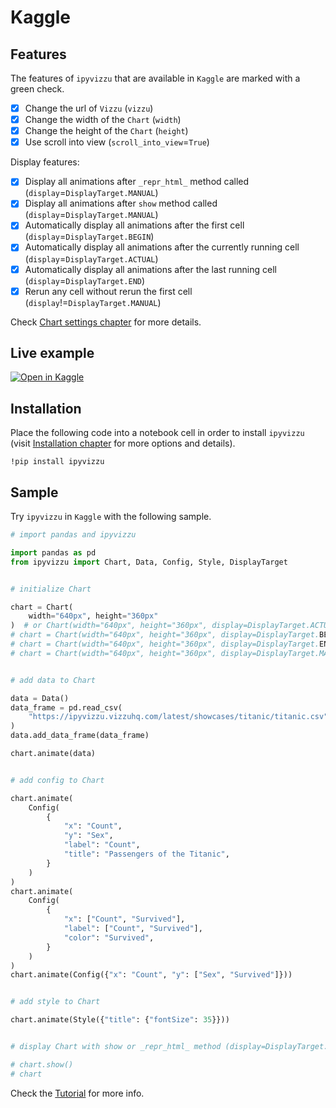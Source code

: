 # Kaggle

## Features

The features of `ipyvizzu` that are available in `Kaggle` are marked with a
green check.

- [x]  Change the url of `Vizzu` (`vizzu`)
- [x]  Change the width of the `Chart` (`width`)
- [x]  Change the height of the `Chart` (`height`)
- [x]  Use scroll into view (`scroll_into_view`=`True`)

Display features:

- [x]  Display all animations after `_repr_html_` method called
  (`display`=`DisplayTarget.MANUAL`)
- [x]  Display all animations after `show` method called
  (`display`=`DisplayTarget.MANUAL`)
- [x]  Automatically display all animations after the first cell
  (`display`=`DisplayTarget.BEGIN`)
- [x]  Automatically display all animations after the currently running cell
  (`display`=`DisplayTarget.ACTUAL`)
- [x]  Automatically display all animations after the last running cell
  (`display`=`DisplayTarget.END`)
- [x]  Rerun any cell without rerun the first cell
  (`display`!=`DisplayTarget.MANUAL`)

Check [Chart settings chapter](../../tutorial/chart_settings.md) for more
details.

## Live example

[![Open in Kaggle](https://kaggle.com/static/images/open-in-kaggle.svg)](https://www.kaggle.com/dvidandrsvgh/ipyvizzu-demo)

## Installation

Place the following code into a notebook cell in order to install `ipyvizzu`
(visit [Installation chapter](../../installation.md) for more options and
details).

```
!pip install ipyvizzu
```

## Sample

Try `ipyvizzu` in `Kaggle` with the following sample.

```python
# import pandas and ipyvizzu

import pandas as pd
from ipyvizzu import Chart, Data, Config, Style, DisplayTarget


# initialize Chart

chart = Chart(
    width="640px", height="360px"
)  # or Chart(width="640px", height="360px", display=DisplayTarget.ACTUAL)
# chart = Chart(width="640px", height="360px", display=DisplayTarget.BEGIN)
# chart = Chart(width="640px", height="360px", display=DisplayTarget.END)
# chart = Chart(width="640px", height="360px", display=DisplayTarget.MANUAL)


# add data to Chart

data = Data()
data_frame = pd.read_csv(
    "https://ipyvizzu.vizzuhq.com/latest/showcases/titanic/titanic.csv"
)
data.add_data_frame(data_frame)

chart.animate(data)


# add config to Chart

chart.animate(
    Config(
        {
            "x": "Count",
            "y": "Sex",
            "label": "Count",
            "title": "Passengers of the Titanic",
        }
    )
)
chart.animate(
    Config(
        {
            "x": ["Count", "Survived"],
            "label": ["Count", "Survived"],
            "color": "Survived",
        }
    )
)
chart.animate(Config({"x": "Count", "y": ["Sex", "Survived"]}))


# add style to Chart

chart.animate(Style({"title": {"fontSize": 35}}))


# display Chart with show or _repr_html_ method (display=DisplayTarget.MANUAL)

# chart.show()
# chart
```

Check the [Tutorial](../../tutorial/index.md) for more info.
